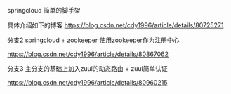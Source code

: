 springcloud 简单的脚手架

具体介绍如下的博客
https://blog.csdn.net/cdy1996/article/details/80725271


分支2 springcloud + zookeeper 使用zookeeper作为注册中心

https://blog.csdn.net/cdy1996/article/details/80867062


分支3 主分支的基础上加入zuul的动态路由 + zuul简单认证

https://blog.csdn.net/cdy1996/article/details/80960215
